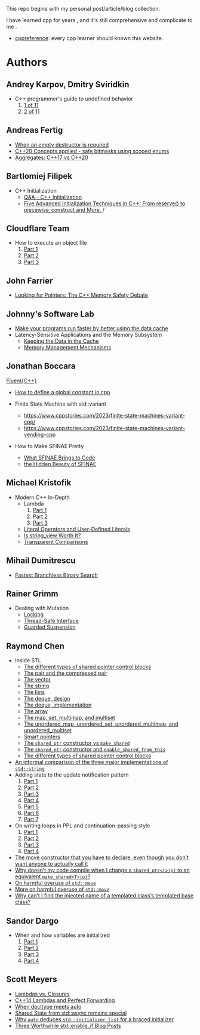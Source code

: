 This repo begins with my personal post/article/blog collection.

I have learned cpp for years , and it's still comprehensive and complicate to me .



- [cppreference](https://en.cppreference.com): every cpp learner should known this website. 



# Authors

## Andrey Karpov, Dmitry Sviridkin

- C++ programmer's guide to undefined behavior
  1. [1 of 11](https://pvs-studio.com/en/blog/posts/cpp/1129/)
  1. [2 of 11](https://pvs-studio.com/en/blog/posts/cpp/1136/)

## Andreas Fertig

- [When an empty destructor is required](https://andreasfertig.blog/2023/12/when-an-empty-destructor-is-required/)
- [C++20 Concepts applied - safe bitmasks using scoped enums](https://andreasfertig.blog/2024/01/cpp20-concepts-applied/)
- [Aggregates: C++17 vs C++20](https://andreasfertig.blog/2024/02/aggregates-cpp17-vs-cpp20/)

## Bartlomiej Filipek

- C++ Initialization
  - [Q&A - C++ Initialization ](https://www.cppstories.com/2023/qaquiz/)
  - [Five Advanced Initialization Techniques in C++: From reserve() to piecewise_construct and More. ](https://www.cppstories.com/2023/five-adv-init-techniques-cpp/)/

## Cloudflare Team

- How to execute an object file
  1. [Part 1](https://blog.cloudflare.com/how-to-execute-an-object-file-part-1/)
  2. [Part 2](https://blog.cloudflare.com/how-to-execute-an-object-file-part-2/)
  3. [Part 3](https://blog.cloudflare.com/how-to-execute-an-object-file-part-3/)

## John Farrier

- [Looking for Pointers: The C++ Memory Safety Debate](https://johnfarrier.com/looking-for-pointers-the-c-memory-safety-debate/)

## Johnny's Software Lab

- [Make your programs run faster by better using the data cache](https://johnnysswlab.com/make-your-programs-run-faster-by-better-using-the-data-cache/)
- Latency-Sensitive Applications and the Memory Subsystem
  - [Keeping the Data in the Cache](https://johnnysswlab.com/latency-sensitive-applications-and-the-memory-subsystem-keeping-the-data-in-the-cache/)
  - [Memory Management Mechanisms](https://johnnysswlab.com/latency-sensitive-application-and-the-memory-subsystem-part-2-memory-management-mechanisms/)

## Jonathan Boccara

[Fluent{C++}](https://www.fluentcpp.com/posts/)

- [How to define a global constant in cpp](https://www.fluentcpp.com/2019/07/23/how-to-define-a-global-constant-in-cpp/)


- Finite State Machine with std::variant
  - https://www.cppstories.com/2023/finite-state-machines-variant-cpp/
  - https://www.cppstories.com/2023/finite-state-machines-variant-vending-cpp

- How to Make SFINAE Pretty
  - [What SFINAE Brings to Code](https://www.fluentcpp.com/2018/05/15/make-sfinae-pretty-1-what-value-sfinae-brings-to-code/)
  - [the Hidden Beauty of SFINAE](https://www.fluentcpp.com/2018/05/18/make-sfinae-pretty-2-hidden-beauty-sfinae/)

## Michael Kristofik

- Modern C++ In-Depth
  - Lambda
    1. [Part 1](https://medium.com/@mkristofik/modern-c-in-depth-lambdas-part-1-ad6bcebc6022)
    2. [Part 2](https://medium.com/factset/modern-c-in-depth-lambdas-part-2-a2d54c7b51)
    3. [Part 3](https://medium.com/factset/modern-c-in-depth-lambdas-part-3-561823a990e6)
  - [Literal Operators and User-Defined Literals](https://medium.com/factset/modern-c-in-depth-literal-operators-and-user-defined-literals-c24fab27f77a)
  - [Is string_view Worth It?](https://medium.com/factset/modern-c-in-depth-is-string-view-worth-it-7ae7570b7830)
  - [Transparent Comparisons](https://medium.com/factset/modern-c-in-depth-transparent-comparisons-afef5900535b)

## Mihail Dumitrescu

- [Fastest Branchless Binary Search](https://mhdm.dev/posts/sb_lower_bound/)

## Rainer Grimm

- Dealing with Mutation
  - [Locking](https://www.modernescpp.com/index.php/dealing-with-mutation-locking/)
  - [Thread-Safe Interface](https://www.modernescpp.com/index.php/dealing-with-mutation-thread-safe-interface/)
  - [Guarded Suspension](https://www.modernescpp.com/index.php/dealing-with-mutation-guarded-suspension/)

## Raymond Chen

- Inside STL
  - [The different types of shared pointer control blocks](https://devblogs.microsoft.com/oldnewthing/20230821-00/?p=108626)
  - [The pair and the compressed pair](https://devblogs.microsoft.com/oldnewthing/20230801-00/?p=108509)
  - [The vector](https://devblogs.microsoft.com/oldnewthing/20230802-00/?p=108524)
  - [The string](https://devblogs.microsoft.com/oldnewthing/20230803-00/?p=108532)
  - [The lists](https://devblogs.microsoft.com/oldnewthing/20230804-00/?p=108547)
  - [The deque, design](https://devblogs.microsoft.com/oldnewthing/20230809-00/?p=108577)
  - [The deque, implementation](https://devblogs.microsoft.com/oldnewthing/20230810-00/?p=108587)
  - [The array](https://devblogs.microsoft.com/oldnewthing/20230811-00/?p=108591)
  - [The map, set, multimap, and multiset](https://devblogs.microsoft.com/oldnewthing/20230807-00/?p=108562)
  - [The unordered_map, unordered_set, unordered_multimap, and unordered_multiset](https://devblogs.microsoft.com/oldnewthing/20230808-00/?p=108572)
  - [Smart pointers](https://devblogs.microsoft.com/oldnewthing/20230814-00/?p=108597)
  - [The `shared_ptr` constructor vs `make_shared`](https://devblogs.microsoft.com/oldnewthing/20230815-00/?p=108602)
  - [The `shared_ptr` constructor and `enable_shared_from_this`](https://devblogs.microsoft.com/oldnewthing/20230816-00/?p=108608)
  - [The different types of shared pointer control blocks](https://devblogs.microsoft.com/oldnewthing/20230821-00/?p=108626)
- [An informal comparison of the three major implementations of `std::string`](https://devblogs.microsoft.com/oldnewthing/20240510-00/?p=109742)
- Adding state to the update notification pattern
  1. [Part 1](https://devblogs.microsoft.com/oldnewthing/20240417-00/?p=109679)
  2. [Part 2](https://devblogs.microsoft.com/oldnewthing/20240418-00/?p=109685)
  3. [Part 3](https://devblogs.microsoft.com/oldnewthing/20240419-00/?p=109689)
  4. [Part 4](https://devblogs.microsoft.com/oldnewthing/20240422-00/?p=109693)
  5. [Part 5](https://devblogs.microsoft.com/oldnewthing/20240423-00/?p=109697)
  6. [Part 6](https://devblogs.microsoft.com/oldnewthing/20240424-00/?p=109700)
  7. [Part 7](https://devblogs.microsoft.com/oldnewthing/20240425-00/?p=109702)
- On writing loops in PPL and continuation-passing style
  1. [Part 1](https://devblogs.microsoft.com/oldnewthing/20230822-00/?p=108634)
  2. [Part 2](https://devblogs.microsoft.com/oldnewthing/20230823-00/?p=108640)
  3. [Part 3](https://devblogs.microsoft.com/oldnewthing/20230824-00/?p=108647)
  4. [Part 4](https://devblogs.microsoft.com/oldnewthing/20230825-00/?p=108652)
- [The move constructor that you have to declare, even though you don’t want anyone to actually call it](https://devblogs.microsoft.com/oldnewthing/20230612-00/?p=108329)
- [Why doesn’t my code compile when I change a `shared_ptr<T>(p)` to an equivalent `make_shared<T>(p)`?](https://devblogs.microsoft.com/oldnewthing/20240103-00/?p=109228)
- [On harmful overuse of `std::move`](https://devblogs.microsoft.com/oldnewthing/20231124-00/?p=109059#comment-140903)
- [More on harmful overuse of `std::move`](https://devblogs.microsoft.com/oldnewthing/20240603-00/?p=109842)
- [Why can’t I find the injected name of a templated class’s templated base class?](https://devblogs.microsoft.com/oldnewthing/20240517-00/?p=109774)

## Sandor Dargo

- When and how variables are initialized
  1. [Part 1](https://www.sandordargo.com/blog/2024/04/10/initializations-part-1)
  2. [Part 2](https://www.sandordargo.com/blog/2024/04/17/initializations-part-2)
  3. [Part 3](https://www.sandordargo.com/blog/2024/04/24/initializations-part-3)
  4. [Part 4](https://www.sandordargo.com/blog/2024/05/01/initializations-part-4)

## Scott Meyers

- [Lambdas vs. Closures](https://scottmeyers.blogspot.com/2013/05/lambdas-vs-closures.html)
- [C++14 Lambdas and Perfect Forwarding](https://scottmeyers.blogspot.com/2013/05/c14-lambdas-and-perfect-forwarding.html)
- [When decltype meets auto](https://scottmeyers.blogspot.com/2013/07/when-decltype-meets-auto.html)
- [Shared State from std::async remains special](https://scottmeyers.blogspot.com/2013/05/shared-states-from-stdasync-remain.html)
- [Why `auto` deduces `std::initializer_list` for a braced initializer](https://scottmeyers.blogspot.com/2015/02/why-auto-deduces-stdinitializerlist-for.html)
- [Three Worthwhile std::enable_if Blog Posts](https://scottmeyers.blogspot.com/2014/04/three-worthwhile-stdenableif-blog-posts.html)